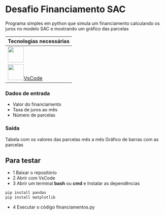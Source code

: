 # Desafio Financiamento SAC
Programa simples em python que simula um financiamento calculando os juros no modelo SAC e mostrando um gráfico das parcelas

|Tecnologias necessárias|
|-|
|[<img src="https://www.python.org/static/img/python-logo.png" style="height:50px">](https://www.python.org/)|
|[<img src="https://logowik.com/content/uploads/images/visual-studio-code7642.jpg" style="height:50px">VsCode](https://code.visualstudio.com/)|

### Dados de entrada
- Valor do financiamento
- Taxa de juros ao mês
- Número de parcelas
### Saída
Tabela com os valores das parcelas mês a mês
Gráfico de barras com as parcelas

## Para testar
- 1 Baixar o repositório
- 2 Abrir com VsCode
- 3 Abrir um terminal **bash** ou **cmd** e Instalar as dependências
```bash
pip install pandas
pip install matplotlib
```
- 4 Executar o código financiamentos.py